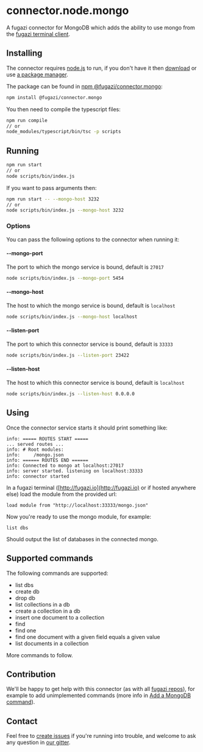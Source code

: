# connector.node.mongo

A fugazi connector for MongoDB which adds the ability to use mongo from the [fugazi terminal client](https://github.com/fugazi-io/webclient).

## Installing
The connector requires [node.js](https://nodejs.org/en/) to run, if you don't have it then [download](https://nodejs.org/en/download/) or use [a package manager](https://nodejs.org/en/download/package-manager/).  

The package can be found in [npm @fugazi/connector.mongo](https://www.npmjs.com/package/@fugazi/connector.mongo):
```bash
npm install @fugazi/connector.mongo
```

You then need to compile the typescript files:
```bash
npm run compile
// or
node_modules/typescript/bin/tsc -p scripts
```

## Running
```bash
npm run start
// or
node scripts/bin/index.js
```

If you want to pass arguments then:
```bash
npm run start -- --mongo-host 3232
// or
node scripts/bin/index.js --mongo-host 3232
```

### Options
You can pass the following options to the connector when running it:

#### --mongo-port 
The port to which the mongo service is bound, default is `27017`  
```bash
node scripts/bin/index.js --mongo-port 5454
```

#### --mongo-host  
The host to which the mongo service is bound, default is `localhost`  
```bash
node scripts/bin/index.js --mongo-host localhost
```

#### --listen-port  
The port to which this connector service is bound, default is `33333`  
```bash
node scripts/bin/index.js --listen-port 23422
```

#### --listen-host  
The host to which this connector service is bound, default is `localhost`  
```bash
node scripts/bin/index.js --listen-host 0.0.0.0
```

## Using
Once the connector service starts it should print something like:
```
info: ===== ROUTES START =====
... served routes ...
info: # Root modules:
info:     /mongo.json
info: ====== ROUTES END ======
info: Connected to mongo at localhost:27017
info: server started. listening on localhost:33333
info: connector started
```

In a fugazi terminal ([http://fugazi.io](http://fugazi.io) or if hosted anywhere else) load the module from the provided url:
```
load module from "http://localhost:33333/mongo.json"
```

Now you're ready to use the mongo module, for example:
```
list dbs
```
Should output the list of databases in the connected mongo.

## Supported commands
The following commands are supported:
 * list dbs
 * create db
 * drop db
 * list collections in a db
 * create a collection in a db
 * insert one document to a collection
 * find
 * find one
 * find one document with a given field equals a given value
 * list documents in a collection
 
 More commands to follow.
 
 ## Contribution
 We'll be happy to get help with this connector (as with all [fugazi repos](https://github.com/fugazi-io)), for example to 
 add unimplemented commands (more info in [Add a MongoDB command](https://github.com/fugazi-io/connector.node.mongo/wiki/Add-a-MongoDB-command)).  
 
 ## Contact
 Feel free to [create issues](https://github.com/fugazi-io/connector.node.mongo/issues) if you're running into trouble, 
 and welcome to ask any question in [our gitter](https://gitter.im/fugazi-io/Lobby).
